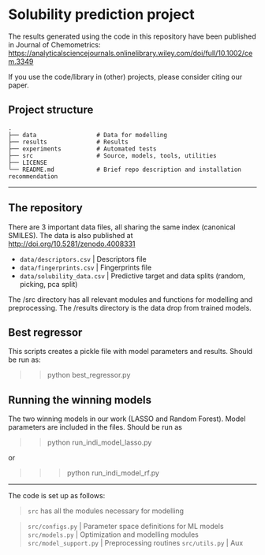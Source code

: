 # Solubility prediction project

The results generated using the code in this repository have been published in Journal of Chemometrics: https://analyticalsciencejournals.onlinelibrary.wiley.com/doi/full/10.1002/cem.3349

If you use the code/library in (other) projects, please consider citing our paper.

## Project structure

    .
    ├── data                 # Data for modelling
    ├── results              # Results 
    ├── experiments          # Automated tests
    ├── src                  # Source, models, tools, utilities
    ├── LICENSE
    └── README.md            # Brief repo description and installation recommendation
______________________________________________
## The repository

There are 3 important data files, all sharing the same index (canonical SMILES).
The data is also published at http://doi.org/10.5281/zenodo.4008331

* `data/descriptors.csv`          | Descriptors file
* `data/fingerprints.csv`         | Fingerprints file
* `data/solubility_data.csv`      | Predictive target and data splits (random, picking, pca split)


The /src directory has all relevant modules and functions for modelling and preprocessing.
The /results directory is the data drop from trained models. 


## Best regressor

This scripts creates a pickle file with model parameters and results.
Should be run as:
>> python best_regressor.py
 

## Running the winning models

The two winning models in our work (LASSO and Random Forest).
Model parameters are included in the files.
Should be run as 

>> python run_indi_model_lasso.py

or

>>> python run_indi_model_rf.py

______________________________________________
The code is set up as follows:

> `src` has all the modules necessary for modelling

> `src/configs.py` 		   | Parameter space definitions for ML models
> `src/models.py`  		   | Optimization and modelling modules
> `src/model_support.py`   | Preprocessing routines
> `src/utils.py`   		   | Aux
